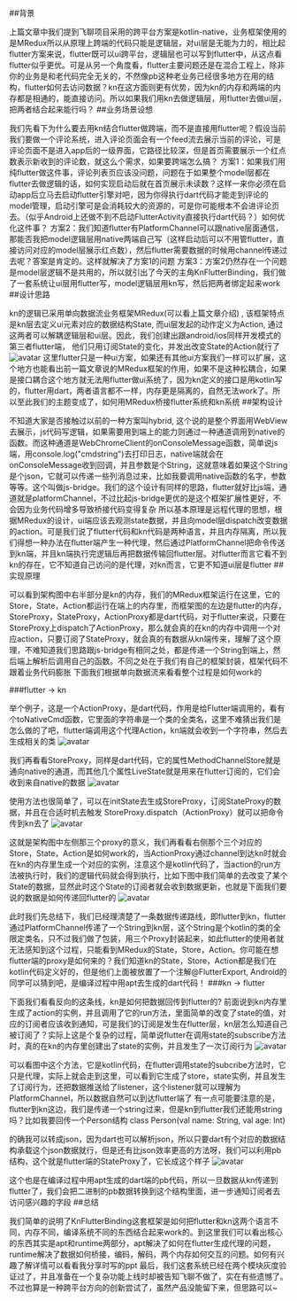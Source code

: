 ##背景

上篇文章中我们提到飞聊项目采用的跨平台方案是kotlin-native，业务框架使用的是MRedux所以从原理上跨端的代码只能是逻辑层，对ui层是无能为力的，相比起flutter方案来说，flutter既可以ui跨平台，逻辑层也可以写到flutter中，从这点看flutter似乎更优。可是从另一个角度看，flutter主要问题还是在混合工程上，除非你的业务是和老代码完全无关的，不然像pb这种老业务已经很多地方在用的结构，flutter如何去访问数据？kn在这方面则更有优势，因为kn的内存和两端的内存都是相通的，能直接访问。所以如果我们用kn去做逻辑层，用flutter去做ui层，把两者结合起来能行吗？
##业务场景设想

我们先看下为什么要去用kn结合flutter做跨端，而不是直接用flutter呢？假设当前我们要做一个评论系统，进入评论页面会有一个feed流去展示当前的评论，可是评论页面不是进入app后的一级界面，它路径比较深，但是首页需要展示一个红点数表示新收到的评论数，就这么个需求，如果要跨端怎么搞？
方案1：如果我们用纯flutter做这件事，评论列表页应该没问题，问题在于如果整个model层都在flutter去做逻辑的话，如何实现启动后就在首页展示未读数？这样一来你必须在启动app后立马去启动flutter引擎对吧，因为你得执行dart代码才能走到评论的model管理，启动引擎可是会消耗较大的资源的，可是你可能根本不会进评论页去。（似乎Android上还做不到不启动FlutterActivity直接执行dart代码？）如何优化这件事？
方案2：我们知道flutter有PlatformChannel可以跟native层面通信，那能否我把model逻辑层用native两端自己写（这样启动后可以不用管flutter，直接访问对应的model层展示红点数），然后flutter需要数据的时候用channel传递过去呢？答案是肯定的。这样就解决了方案1的问题
方案3：方案2仍然存在一个问题是model层逻辑不是共用的，所以就引出了今天的主角KnFlutterBinding，我们做了一套系统让ui层用flutter写，model逻辑层用kn写，然后把两者绑定起来work
##设计思路

kn的逻辑已采用单向数据流业务框架MRedux(可以看上篇文章介绍) ,
 该框架特点是kn层去定义ui元素对应的数据结构State, 而ui层发起的动作定义为Action, 
 通过这两者可以解耦逻辑层和ui层。因此，我们创建出跟android/ios同样开发模式的第三者flutter端，
 他们只用订阅State的变化，并发出改变State的Action就行了 
![avatar](https://note.youdao.com/yws/public/resource/6e9fd9e1dee89677c89074bd483f0af8/xmlnote/92C929A215E246E3B3D6BF640FDF0036/7593)
这里flutter只是一种ui方案，如果还有其他ui方案我们一样可以扩展，这个地方也能看出前一篇文章说的MRedux框架的作用，如果不是这种松耦合，如果是接口耦合这个地方就无法用flutter做ui系统了，因为kn定义的接口是用kotlin写的，flutter用dart，两者语言都不一样，内存更是隔离的，自然无法work了。所以至此我们的主题变成了，如何用MRedux桥接flutter系统和kn系统
##架构设计


不知道大家是否接触过以前的一种方案叫hybrid, 这个说的是整个界面用WebView去展示，js代码写逻辑，如果需要用到端上的能力则通过一种通道调用到native的函数。而这种通道是WebChromeClient的onConsoleMessage函数，简单说js端，用console.log("cmdstring")去打印日志，native端就会在onConsoleMessage收到回调，并且参数是个String，这就意味着如果这个String是个json，它就可以传递一些列消息过来，比如我要调用native函数的名字，参数等等。这个叫做js-bridge。我们的这个设计有同样的思路，flutter就好比js端，通道就是platformChannel，不过比起js-bridge更优的是这个框架扩展性更好，不会因为业务代码增多导致桥接代码变得复杂
所以基本原理是远程代理的思想，根据MRedux的设计，ui端应该去观测state数据，并且向model层dispatch改变数据的action。可是我们说了flutter代码和kn代码是两种语言，并且内存隔离，所以我们得想一种办法在flutter端产生一种代理，然后通过PlatformChannel把命令传送到kn端，并且kn端执行完逻辑后再把数据传输回flutter层。对flutter而言它看不到kn的存在，它不知道自己访问的是代理，对kn而言，它更不知道ui层是flutter
##实现原理

可以看到架构图中右半部分是kn的内存，我们的MRedux框架运行在这里，它的Store，State，Action都运行在端上的内存里，而框架图的左边是flutter的内存，StoreProxy，StateProxy，ActionProxy都是dart代码，对于flutter来说，只要在StoreProxy上dispatch了ActionProxy，那么就会真的在kn的内存中调用一个对应action，只要订阅了StateProxy，就会真的有数据从kn端传来，理解了这个原理，不难知道我们思路跟js-bridge有相同之处，都是传递一个String到端上，然后端上解析后调用自己的函数。不同之处在于我们有自己的框架封装，框架代码不跟着业务代码膨胀
下面我们根据单向数据流来看看整个过程是如何work的

###flutter -> kn

举个例子，这是一个ActionProxy，是dart代码，作用是给Flutter端调用的，看有个toNativeCmd函数，它里面的字符串是一个类的全类名，这里不难猜出我们是怎么做的了吧，flutter端调用这个代理Action，kn端就会收到一个字符串，然后去生成相关的类 
![avatar](https://note.youdao.com/yws/public/resource/6e9fd9e1dee89677c89074bd483f0af8/xmlnote/6CF036C8D6F546F0B75D4A5B7C56156E/7589)

我们再看看StoreProxy，同样是dart代码，它的属性MethodChannelStore就是通向native的通道，而其他几个属性LiveState就是用来在flutter订阅的，它们会收到来自native的数据
![avatar](https://note.youdao.com/yws/public/resource/6e9fd9e1dee89677c89074bd483f0af8/xmlnote/B3A1F6B71FC0476BAC2C3BD648713AD7/7595) 

使用方法也很简单了，可以在initState去生成StoreProxy，订阅StateProxy的数据，并且在合适时机去触发 StoreProxy.dispatch（ActionProxy）就可以把命令传到kn去了 
![avatar](https://note.youdao.com/yws/public/resource/6e9fd9e1dee89677c89074bd483f0af8/xmlnote/E0F078C04FA64DCF849FE672F99E5AE4/7588)

这就是架构图中左侧那三个proxy的意义，我们再看看右侧那个三个对应的Store，State，Action是如何work的，当ActionProxy通过channel到达kn时就会在kn的内存里生成一个对应的实例，注意这个是kotlin代码了，当action的run方法被执行时，我们的逻辑代码就会得到执行，比如下图中我们简单的去改变了某个State的数据，显然此时这个State的订阅者就会收到数据更新，也就是下面我们要说的数据是如何传递回flutter的 
![avatar](https://note.youdao.com/yws/public/resource/6e9fd9e1dee89677c89074bd483f0af8/xmlnote/1A619A4AC8ED4B5DB1BF3EB612CC3D6B/7594)

此时我们先总结下，我们已经理清楚了一条数据传递路线，即flutter到kn，flutter通过PlatformChannel传递了一个String到kn层，这个String是个kotlin的类的全限定类名，只不过我们做了包装，用三个Proxy封装起来，如此flutter的使用者就无法感知到这个过程，只能看到MRedux的State，Store，Action。你可能在想flutter端的proxy是如何来的？我们知道kn的State，Store，Action都是我们在kotlin代码定义好的，但是他们上面被放置了一个注解@FlutterExport, Android的同学可以猜到吧，是编译过程中用apt去生成的dart代码！
###kn -> flutter

下面我们看看反向的这条线，kn是如何把数据回传到flutter的? 前面说到kn内存里生成了action的实例，并且调用了它的run方法，里面简单的改变了state的值，对应的订阅者应该收到通知，可是我们的订阅是发生在flutter层，kn层怎么知道自己被订阅了？实际上这是个复杂的过程，简单说flutter在调用state的subscribe方法时，真的在kn的内存里创建出了state的实例，并且发生了一次订阅行为 
![avatar](https://note.youdao.com/yws/public/resource/6e9fd9e1dee89677c89074bd483f0af8/xmlnote/43C436BDFBB54622ADBE6AD67AB24419/7590)

 可以看图中这个方法，它是kotlin代码，在flutter调用state的subcribe方法时，它只是代理，实际上就会走到这里，可以看到它生成了store，state实例，并且发生了订阅行为，还把数据推送给了listener，这个listener就可以理解为PlatformChannel，所以数据自然可以到达flutter端了
有一点可能要注意的是，flutter到kn这边，我们是传递一个string过来，但是kn到flutter我们还能用string吗？比如我要回传一个Person结构
class Person(val name: String, val age: Int)

的确我可以转成json，因为dart也可以解析json，所以只要dart有个对应的数据结构承载这个json数据就行，但是还有比json效率更高的方法呀，我们可以利用pb结构，这个就是flutter端的StateProxy了，它长成这个样子
![avatar](https://note.youdao.com/yws/public/resource/6e9fd9e1dee89677c89074bd483f0af8/xmlnote/608DCDD62B554053B6AE6516D0B37F06/7591)

这个也是在编译过程中用apt生成的dart端的pb代码，所以一旦数据从kn传递到flutter了，我们会把二进制的pb数据转换到这个结构里面，进一步通知订阅者去访问感兴趣的字段
##总结

我们简单的说明了KnFlutterBinding这套框架是如何把flutter和kn这两个语言不同，内存不同，编译系统不同的东西结合起来work的。到这里我们可以看出核心的东西其实是apt和runtime两部分，apt解决了如何在flutter生成代理的问题，runtime解决了数据如何桥接，编码，解码，两个内存如何交互的问题。如何有兴趣了解详情可以看看我分享时写的ppt
最后，我们这套系统已经在两个模块灰度验证过了，并且准备在一个复杂功能上线时却被告知飞聊不做了，实在有些遗憾了。不过也算是一种跨平台方向的创新尝试了，虽然产品没能留下来，但思路可以~